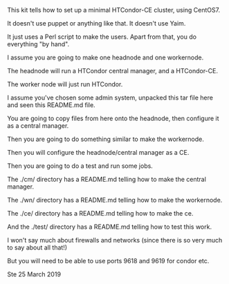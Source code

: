This kit tells how to set up a minimal HTCondor-CE cluster, using CentOS7.

It doesn't use puppet or anything like that. It doesn't use Yaim.

It just uses a Perl script to make the users. Apart from that, you do everything "by hand".

I assume you are going to make one headnode and one workernode.

The headnode will run a HTCondor central manager, and a HTCondor-CE.

The worker node will just run HTCondor.

I assume you've chosen some admin system, unpacked this tar file here and seen this README.md file.

You are going to copy files from here onto the headnode, then configure it as a central manager.

Then you are going to do something similar to make the workernode.  

Then you will configure the headnode/central manager as a CE.

Then you are going to do a test and run some jobs.

The ./cm/ directory has a README.md telling how to make the central manager.

The ./wn/ directory has a README.md telling how to make the workernode.

The ./ce/ directory has a README.md telling how to make the ce.

And the ./test/ directory has a README.md telling how to test this work.

I won't say much about firewalls and networks (since there is so very much to say about all that!)

But you will need to be able to use ports 9618 and 9619 for condor etc.

Ste
25 March 2019

